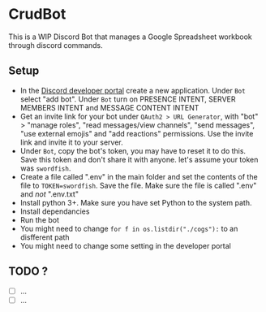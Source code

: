 # CrudBot

This is a WIP Discord Bot that manages a Google Spreadsheet workbook through discord commands.

## Setup

- In the [Discord developer portal](https://discord.com/developers/applications) create a new application. Under `Bot` select "add bot". Under `Bot` turn on PRESENCE INTENT, SERVER MEMBERS INTENT and MESSAGE CONTENT INTENT
- Get an invite link for your bot under `QAuth2 > URL Generator`, with "bot" > "manage roles", "read messages/view channels", "send messages", "use external emojis" and "add reactions" permissions. Use the invite link and invite it to your server.
- Under `Bot`, copy the bot's token, you may have to reset it to do this. Save this token and don't share it with anyone. let's assume your token was `swordfish`.
- Create a file called ".env" in the main folder and set the contents of the file to `TOKEN=swordfish`. Save the file. Make sure the file is called ".env" and _not_ ".env.txt"
- Install python 3+. Make sure you have set Python to the system path.
- Install dependancies 
- Run the bot
- You might need to change `for f in os.listdir("./cogs"):` to an disfferent path
- You might need to change some setting in the developer portal

## TODO ?

- [ ] ...
- [ ] ...